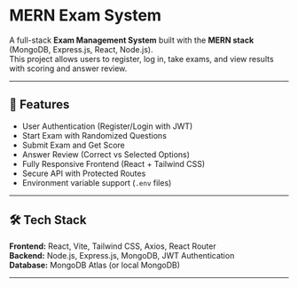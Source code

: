 # MERN Exam System

A full-stack **Exam Management System** built with the **MERN stack** (MongoDB, Express.js, React, Node.js).  
This project allows users to register, log in, take exams, and view results with scoring and answer review.

---

## 🚀 Features
- User Authentication (Register/Login with JWT)
- Start Exam with Randomized Questions
- Submit Exam and Get Score
- Answer Review (Correct vs Selected Options)
- Fully Responsive Frontend (React + Tailwind CSS)
- Secure API with Protected Routes
- Environment variable support (`.env` files)

---

## 🛠️ Tech Stack
**Frontend:** React, Vite, Tailwind CSS, Axios, React Router  
**Backend:** Node.js, Express.js, MongoDB, JWT Authentication  
**Database:** MongoDB Atlas (or local MongoDB)  

---
